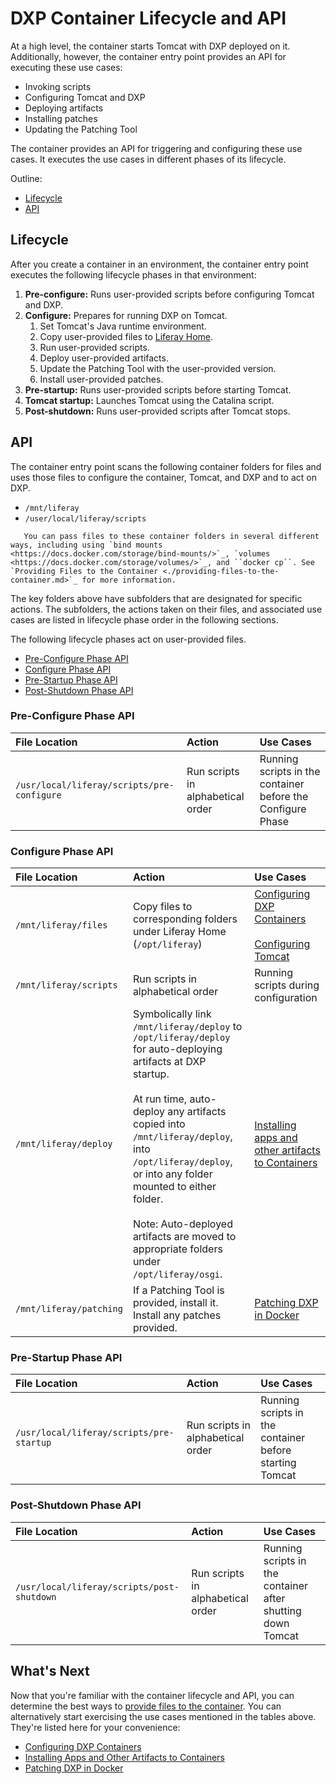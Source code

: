 # DXP Container Lifecycle and API

At a high level, the container starts Tomcat with DXP deployed on it. Additionally, however, the container entry point provides an API for executing these use cases:

* Invoking scripts
* Configuring Tomcat and DXP
* Deploying artifacts
* Installing patches
* Updating the Patching Tool

The container provides an API for triggering and configuring these use cases. It executes the use cases in different phases of its lifecycle.

Outline:

* [Lifecycle](#lifecycle)
* [API](#api)

## Lifecycle

After you create a container in an environment, the container entry point executes the following lifecycle phases in that environment:

1. **Pre-configure:** Runs user-provided scripts before configuring Tomcat and DXP.
1. **Configure:** Prepares for running DXP on Tomcat.
    1. Set Tomcat's Java runtime environment.
    1. Copy user-provided files to [Liferay Home](../../reference/liferay-home.md).
    1. Run user-provided scripts.
    1. Deploy user-provided artifacts.
    1. Update the Patching Tool with the user-provided version.
    1. Install user-provided patches.
1. **Pre-startup:** Runs user-provided scripts before starting Tomcat.
1. **Tomcat startup:** Launches Tomcat using the Catalina script.
1. **Post-shutdown:** Runs user-provided scripts after Tomcat stops.

## API

The container entry point scans the following container folders for files and uses those files to configure the container, Tomcat, and DXP and to act on DXP.

* `/mnt/liferay`
* `/user/local/liferay/scripts`

```note::
   You can pass files to these container folders in several different ways, including using `bind mounts <https://docs.docker.com/storage/bind-mounts/>`_, `volumes <https://docs.docker.com/storage/volumes/>`_, and ``docker cp``. See `Providing Files to the Container <./providing-files-to-the-container.md>`_ for more information.
```

The key folders above have subfolders that are designated for specific actions. The subfolders, the actions taken on their files, and associated use cases are listed in lifecycle phase order in the following sections.

The following lifecycle phases act on user-provided files.

* [Pre-Configure Phase API](#pre-configure-phase-api)
* [Configure Phase API](#configure-phase-api)
* [Pre-Startup Phase API](#pre-startup-phase-api)
* [Post-Shutdown Phase API](#post-shutdown-phase-api)

### Pre-Configure Phase API

| File Location | Action | Use Cases |
| :------------ | :----- | :-------- |
| `/usr/local/liferay/scripts/pre-configure` | Run scripts in alphabetical order | Running scripts in the container before the Configure Phase |

### Configure Phase API

| File Location | Action | Use Cases |
| :------------ | :----- | :-------- |
| `/mnt/liferay/files` | Copy files to corresponding folders under Liferay Home (`/opt/liferay`) | [Configuring DXP Containers](./configuring-dxp-containers.md)<br><br>[Configuring Tomcat](./configuring-dxp-containers.md#jvm-options) |
| `/mnt/liferay/scripts` | Run scripts in alphabetical order | Running scripts during configuration |
| `/mnt/liferay/deploy` | Symbolically link `/mnt/liferay/deploy` to `/opt/liferay/deploy` for auto-deploying artifacts at DXP startup.<br><br>At run time, auto-deploy any artifacts copied into `/mnt/liferay/deploy`, into `/opt/liferay/deploy`, or into any folder mounted to either folder.<br><br>Note: Auto-deployed artifacts are moved to appropriate folders under `/opt/liferay/osgi`. | [Installing apps and other artifacts to Containers](./installing-apps-and-other-artifacts-to-containers.md) |
| `/mnt/liferay/patching` | If a Patching Tool is provided, install it. Install any patches provided. | [Patching DXP in Docker](./patching-dxp-in-docker.md) |

### Pre-Startup Phase API

| File Location | Action | Use Cases |
| :------------ | :----- | :-------- |
| `/usr/local/liferay/scripts/pre-startup` | Run scripts in alphabetical order | Running scripts in the container before starting Tomcat |

### Post-Shutdown Phase API

| File Location | Action | Use Cases |
| :------------ | :----- | :-------- |
| `/usr/local/liferay/scripts/post-shutdown` | Run scripts in alphabetical order | Running scripts in the container after shutting down Tomcat |

## What's Next

Now that you're familiar with the container lifecycle and API, you can determine the best ways to [provide files to the container](./providing-files-to-the-container.md). You can alternatively start exercising the use cases mentioned in the tables above. They're listed here for your convenience:

* [Configuring DXP Containers](./configuring-dxp-containers.md)
* [Installing Apps and Other Artifacts to Containers](./installing-apps-and-other-artifacts-to-containers.md)
* [Patching DXP in Docker](./patching-dxp-in-docker.md)